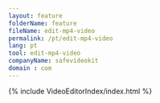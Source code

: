 ```yaml
---
layout: feature
folderName: feature
fileName: edit-mp4-video
permalink: /pt/edit-mp4-video
lang: pt
tool: edit-mp4-video
companyName: safevideokit
domain : com
---
```


{% include VideoEditorIndex/index.html %}

   